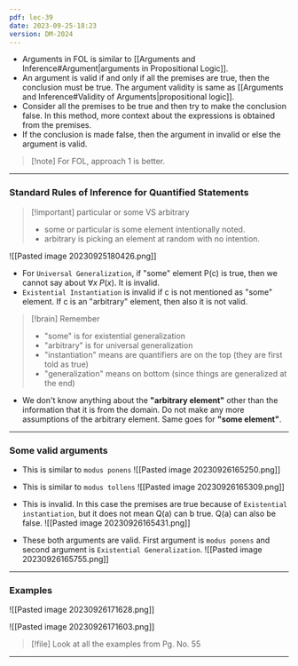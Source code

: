 ```yaml
---
pdf: lec-39
date: 2023-09-25-18:23
version: DM-2024
---
```


- Arguments in FOL is similar to [[Arguments and Inference#Argument|arguments in Propositional Logic]].
- An argument is valid if and only if all the premises are true, then the conclusion must be true. The argument validity is same as [[Arguments and Inference#Validity of Arguments|propositional logic]].
- Consider all the premises to be true and then try to make the conclusion false. In this method, more context about the expressions is obtained from the premises.
- If the conclusion is made false, then the argument in invalid or else the argument is valid.

> [!note] For FOL, approach 1 is better.

---
### Standard Rules of Inference for Quantified Statements

> [!important] particular or some VS arbitrary
> - some or particular is some element intentionally noted.
> - arbitrary is picking an element at random with no intention.

![[Pasted image 20230925180426.png]]
- For `Universal Generalization`, if "some" element P(c) is true, then we cannot say about $\forall x\; P(x)$. It is invalid.
- `Existential Instantiation` is invalid if c is not mentioned as "some" element. If c is an "arbitrary" element, then also it is not valid.

> [!brain] Remember
> - "some" is for existential generalization
> - "arbitrary" is for universal generalization
> - "instantiation" means are quantifiers are on the top (they are first told as true)
> - "generalization" means on bottom (since things are generalized at the end)

- We don't know anything about the **"arbitrary element"** other than the information that it is from the domain. Do not make any more assumptions of the arbitrary element. Same goes for **"some element"**.

---
### Some valid arguments

- This is similar to `modus ponens`
![[Pasted image 20230926165250.png]]

- This is similar to `modus tollens`
![[Pasted image 20230926165309.png]]

- This is invalid. In this case the premises are true because of `Existential instantiation`, but it does not mean Q(a) can b true. Q(a) can also be false.
![[Pasted image 20230926165431.png]]

- These both arguments are valid. First argument is `modus ponens` and second argument is `Existential Generalization`.
![[Pasted image 20230926165755.png]]

---
### Examples

![[Pasted image 20230926171628.png]]

![[Pasted image 20230926171603.png]]

> [!file] Look at all the examples from Pg. No. 55

---
